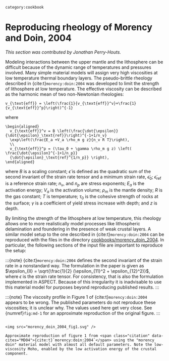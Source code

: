 ```{tags}
category:cookbook
```

# Reproducing rheology of Morency and Doin, 2004

*This section was contributed by Jonathan Perry-Houts.*

Modeling interactions between the upper mantle and the lithosphere can be
difficult because of the dynamic range of temperatures and pressures involved.
Many simple material models will assign very high viscosities at low
temperature thermal boundary layers. The pseudo-brittle rheology described in
{cite:t}`morency:doin:2004` was developed to limit the strength of lithosphere at
low temperature. The effective viscosity can be described as the harmonic mean
of two non-Newtonian rheologies:
```{math}
v_{\text{eff}} = \left(\frac{1}{v_{\text{eff}}^v}+\frac{1}{v_{\text{eff}}^p}\right)^{-1}
```
where
```{math}
\begin{aligned}
  v_{\text{eff}}^v = B \left(\frac{\dot{\epsilon}}{\dot{\epsilon}_\text{ref}}\right)^{-1+1/n_v}
  \exp\left(\frac{E_a +V_a \rho_m g z}{n_v R T}\right),
  \\
  v_{\text{eff}}^p = (\tau_0 + \gamma \rho_m g z) \left( \frac{\dot{\epsilon}^{-1+1/n_p}}
  {\dot{\epsilon}_\text{ref}^{1/n_p}} \right),
\end{aligned}
```
where $B$ is a
scaling constant; $\dot{\epsilon}$ is defined as the quadratic sum of the
second invariant of the strain rate tensor and a minimum strain rate,
$\dot{\epsilon}_0$; $\dot{\epsilon}_\text{ref}$ is a reference strain rate;
$n_v$, and $n_p$ are stress exponents; $E_a$ is the activation energy; $V_a$
is the activation volume; $\rho_m$ is the mantle density; $R$ is the gas
constant; $T$ is temperature; $\tau_0$ is the cohesive strength of rocks at
the surface; $\gamma$ is a coefficient of yield stress increase with depth;
and $z$ is depth.

By limiting the strength of the lithosphere at low temperature, this rheology
allows one to more realistically model processes like lithospheric
delamination and foundering in the presence of weak crustal layers. A similar
model setup to the one described in {cite:t}`morency:doin:2004` can be reproduced
with the files in the directory [cookbooks/morency_doin_2004](https://www.github.com/geodynamics/aspect/blob/main/cookbooks/morency_doin_2004). In
particular, the following sections of the input file are important to
reproduce the setup:

:::{note}
{cite:t}`morency:doin:2004` defines the second invariant of the strain rate in a nonstandard way. The formulation in the paper is given as $\epsilon_{II} = \sqrt{\frac{1}{2}
(\epsilon_{11}^2 + \epsilon_{12}^2)}$, where $\epsilon$ is the strain rate tensor. For consistency, that is also the formulation implemented in ASPECT. Because of this irregularity it is inadvisable to use this material model for purposes beyond reproducing published results.
:::

:::{note}
The viscosity profile in Figure 1 of {cite:t}`morency:doin:2004` appears to be wrong. The published parameters do not reproduce these viscosities; it is unclear why. The values used here get very close. See {numref}`fig:md-1` for an approximate reproduction of the original figure.
:::

```{literalinclude} morency_doin.part.prm
```

```{figure-md} fig:md-1
<img src="morency_doin_2004_fig1.svg" />

Approximate reproduction of figure 1 from <span class="citation" data-cites="MD04">{cite:t}`morency:doin:2004`</span> using the "morency doin" material model with almost all default parameters. Note the low-viscosity Moho, enabled by the low activation energy of the crustal component.
```
